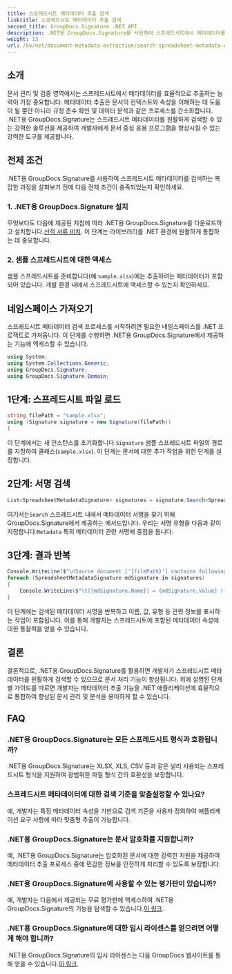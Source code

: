 ```yaml
---
title: 스프레드시트 메타데이터 추출 검색
linktitle: 스프레드시트 메타데이터 추출 검색
second_title: GroupDocs.Signature .NET API
description: .NET용 GroupDocs.Signature를 사용하여 스프레드시트에서 메타데이터를 효율적으로 추출합니다. 문서 관리 및 분석을 손쉽게 향상할 수 있습니다.
weight: 13
url: /ko/net/document-metadata-extraction/search-spreadsheet-metadata-extraction/
---
```

## 소개
문서 관리 및 검증 영역에서는 스프레드시트에서 메타데이터를 효율적으로 추출하는 능력이 가장 중요합니다. 메타데이터 추출은 문서의 컨텍스트와 속성을 이해하는 데 도움이 될 뿐만 아니라 규정 준수 확인 및 데이터 분석과 같은 프로세스를 간소화합니다. .NET용 GroupDocs.Signature는 스프레드시트 메타데이터를 원활하게 검색할 수 있는 강력한 솔루션을 제공하여 개발자에게 문서 중심 응용 프로그램을 향상시킬 수 있는 강력한 도구를 제공합니다.
## 전제 조건
.NET용 GroupDocs.Signature를 사용하여 스프레드시트 메타데이터를 검색하는 복잡한 과정을 살펴보기 전에 다음 전제 조건이 충족되었는지 확인하세요.
### 1. .NET용 GroupDocs.Signature 설치
 무엇보다도 다음에 제공된 지침에 따라 .NET용 GroupDocs.Signature를 다운로드하고 설치합니다.[선적 서류 비치](https://tutorials.groupdocs.com/signature/net/). 이 단계는 라이브러리를 .NET 환경에 원활하게 통합하는 데 중요합니다.
### 2. 샘플 스프레드시트에 대한 액세스
샘플 스프레드시트를 준비합니다(예:`sample.xlsx`)에는 추출하려는 메타데이터가 포함되어 있습니다. 개발 환경 내에서 스프레드시트에 액세스할 수 있는지 확인하세요.

## 네임스페이스 가져오기
스프레드시트 메타데이터 검색 프로세스를 시작하려면 필요한 네임스페이스를 .NET 프로젝트로 가져옵니다. 이 단계를 수행하면 .NET용 GroupDocs.Signature에서 제공하는 기능에 액세스할 수 있습니다.

```csharp
using System;
using System.Collections.Generic;
using GroupDocs.Signature;
using GroupDocs.Signature.Domain;
```
## 1단계: 스프레드시트 파일 로드
```csharp
string filePath = "sample.xlsx";
using (Signature signature = new Signature(filePath))
{
```
 이 단계에서는 새 인스턴스를 초기화합니다.`Signature` 샘플 스프레드시트 파일의 경로를 지정하여 클래스(`sample.xlsx`). 이 단계는 문서에 대한 추가 작업을 위한 단계를 설정합니다.
## 2단계: 서명 검색
```csharp
List<SpreadsheetMetadataSignature> signatures = signature.Search<SpreadsheetMetadataSignature>(SignatureType.Metadata);
```
 여기서는`Search` 스프레드시트 내에서 메타데이터 서명을 찾기 위해 GroupDocs.Signature에서 제공하는 메서드입니다. 우리는 서명 유형을 다음과 같이 지정합니다.`Metadata` 특히 메타데이터 관련 서명에 중점을 둡니다.
## 3단계: 결과 반복
```csharp
Console.WriteLine($"\nSource document ['{filePath}'] contains following signatures.");
foreach (SpreadsheetMetadataSignature mdSignature in signatures)
{
    Console.WriteLine($"\t[{mdSignature.Name}] = {mdSignature.Value} ({mdSignature.Type})");
}
```
이 단계에는 검색된 메타데이터 서명을 반복하고 이름, 값, 유형 등 관련 정보를 표시하는 작업이 포함됩니다. 이를 통해 개발자는 스프레드시트에 포함된 메타데이터 속성에 대한 통찰력을 얻을 수 있습니다.

## 결론
결론적으로, .NET용 GroupDocs.Signature를 활용하면 개발자가 스프레드시트 메타데이터를 원활하게 검색할 수 있으므로 문서 처리 기능이 향상됩니다. 위에 설명된 단계별 가이드를 따르면 개발자는 메타데이터 추출 기능을 .NET 애플리케이션에 효율적으로 통합하여 향상된 문서 관리 및 분석을 용이하게 할 수 있습니다.
## FAQ
### .NET용 GroupDocs.Signature는 모든 스프레드시트 형식과 호환됩니까?
.NET용 GroupDocs.Signature는 XLSX, XLS, CSV 등과 같은 널리 사용되는 스프레드시트 형식을 지원하여 광범위한 파일 형식 간의 호환성을 보장합니다.
### 스프레드시트 메타데이터에 대한 검색 기준을 맞춤설정할 수 있나요?
예, 개발자는 특정 메타데이터 속성을 기반으로 검색 기준을 사용자 정의하여 애플리케이션 요구 사항에 따라 맞춤형 추출이 가능합니다.
### .NET용 GroupDocs.Signature는 문서 암호화를 지원합니까?
예, .NET용 GroupDocs.Signature는 암호화된 문서에 대한 강력한 지원을 제공하여 메타데이터 추출 프로세스 중에 민감한 정보를 안전하게 처리할 수 있도록 보장합니다.
### .NET용 GroupDocs.Signature에 사용할 수 있는 평가판이 있습니까?
 예, 개발자는 다음에서 제공되는 무료 평가판에 액세스하여 .NET용 GroupDocs.Signature의 기능을 탐색할 수 있습니다.[이 링크](https://releases.groupdocs.com/).
### .NET용 GroupDocs.Signature에 대한 임시 라이센스를 얻으려면 어떻게 해야 합니까?
 .NET용 GroupDocs.Signature의 임시 라이센스는 다음 GroupDocs 웹사이트를 통해 얻을 수 있습니다.[이 링크](https://purchase.groupdocs.com/temporary-license/).